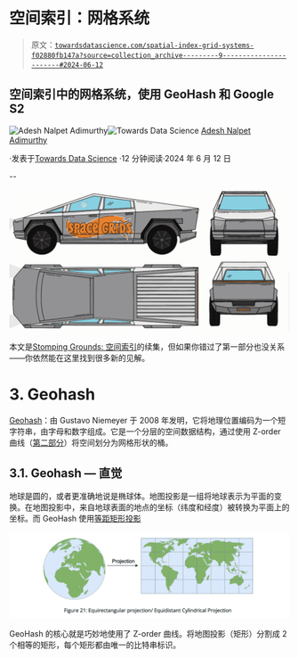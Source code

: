 # 空间索引：网格系统

> 原文：[`towardsdatascience.com/spatial-index-grid-systems-f02880fb147a?source=collection_archive---------9-----------------------#2024-06-12`](https://towardsdatascience.com/spatial-index-grid-systems-f02880fb147a?source=collection_archive---------9-----------------------#2024-06-12)

## 空间索引中的网格系统，使用 GeoHash 和 Google S2

[](https://pyblog.medium.com/?source=post_page---byline--f02880fb147a--------------------------------)![Adesh Nalpet Adimurthy](https://pyblog.medium.com/?source=post_page---byline--f02880fb147a--------------------------------)[](https://towardsdatascience.com/?source=post_page---byline--f02880fb147a--------------------------------)![Towards Data Science](https://towardsdatascience.com/?source=post_page---byline--f02880fb147a--------------------------------) [Adesh Nalpet Adimurthy](https://pyblog.medium.com/?source=post_page---byline--f02880fb147a--------------------------------)

·发表于[Towards Data Science](https://towardsdatascience.com/?source=post_page---byline--f02880fb147a--------------------------------) ·12 分钟阅读·2024 年 6 月 12 日

--

![](img/16ad167cc3af91089f7dad13c849adc3.png)

本文是[Stomping Grounds: 空间索引](https://medium.com/towards-data-science/spatial-index-space-filling-curves-e67baec2186a)的续集，但如果你错过了第一部分也没关系——你依然能在这里找到很多新的见解。

# 3\. Geohash

[Geohash](https://en.wikipedia.org/wiki/Geohash)：由 Gustavo Niemeyer 于 2008 年发明，它将地理位置编码为一个短字符串，由字母和数字组成。它是一个分层的空间数据结构，通过使用 Z-order 曲线（[第二部分](https://medium.com/towards-data-science/spatial-index-space-filling-curves-e67baec2186a)）将空间划分为网格形状的桶。

## 3.1\. Geohash — 直觉

地球是圆的，或者更准确地说是椭球体。地图投影是一组将地球表示为平面的变换。在地图投影中，来自地球表面的地点的坐标（纬度和经度）被转换为平面上的坐标。而 GeoHash 使用[等距矩形投影](https://en.wikipedia.org/wiki/Equirectangular_projection)

![](img/c573753b754abfd7b3b449fde292b243.png)

GeoHash 的核心就是巧妙地使用了 Z-order 曲线。将地图投影（矩形）分割成 2 个相等的矩形，每个矩形都由唯一的比特串标识。
